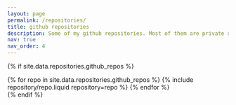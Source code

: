 ```yaml
---
layout: page
permalink: /repositories/
title: github repositories
description: Some of my github repositories. Most of them are private and therefore are not listed!
nav: true
nav_order: 4
---
```


<!---  {% if site.data.repositories.github_users %} --->
<!--- --->
<!---  ## GitHub users --->
<!--- --->
<!---  <div class="repositories d-flex flex-wrap flex-md-row flex-column justify-content-between align-items-center"> --->
<!---    {% for user in site.data.repositories.github_users %} --->
<!---      {% include repository/repo_user.liquid username=user %} --->
<!---    {% endfor %} --->
<!---  </div> --->
<!--- --->
<!---  --- --->
<!---   --->
<!---  {% if site.repo_trophies.enabled %} --->
<!---  {% for user in site.data.repositories.github_users %} --->
<!---  {% if site.data.repositories.github_users.size > 1 %} --->
<!--- --->
<!---    <h4>{{ user }}</h4> --->
<!---    {% endif %} --->
<!---    <div class="repositories d-flex flex-wrap flex-md-row flex-column justify-content-between align-items-center"> --->
<!---    {% include repository/repo_trophies.liquid username=user %} --->
<!---    </div> --->
<!---   --->
<!------ --->
<!---  --->
<!---  {% endfor %} --->
<!---  {% endif %} --->
<!---  {% endif %} --->

{% if site.data.repositories.github_repos %}

<div class="repositories d-flex flex-wrap flex-md-row flex-column justify-content-between align-items-center">
  {% for repo in site.data.repositories.github_repos %}
    {% include repository/repo.liquid repository=repo %}
  {% endfor %}
</div>
{% endif %}
